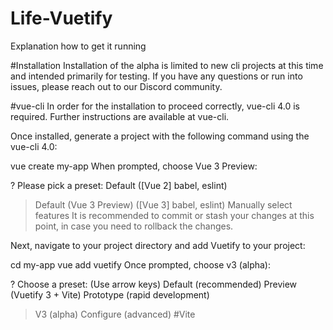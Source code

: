 # Life-Vuetify
Explanation how to get it running

#Installation
Installation of the alpha is limited to new cli projects at this time and intended primarily for testing. If you have any questions or run into issues, please reach out to our Discord community.

#vue-cli
In order for the installation to proceed correctly, vue-cli 4.0 is required. Further instructions are available at vue-cli.

Once installed, generate a project with the following command using the vue-cli 4.0:

vue create my-app
When prompted, choose Vue 3 Preview:

? Please pick a preset:
    Default ([Vue 2] babel, eslint)
  > Default (Vue 3 Preview) ([Vue 3] babel, eslint)
    Manually select features
It is recommended to commit or stash your changes at this point, in case you need to rollback the changes.

Next, navigate to your project directory and add Vuetify to your project:

cd my-app
vue add vuetify
Once prompted, choose v3 (alpha):

? Choose a preset: (Use arrow keys)
  Default (recommended)
  Preview (Vuetify 3 + Vite)
  Prototype (rapid development)
> V3 (alpha)
  Configure (advanced)
#Vite
